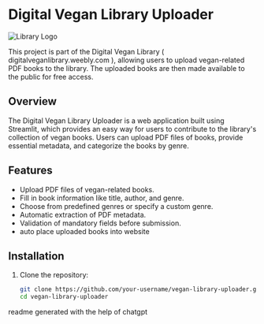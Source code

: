 # Digital Vegan Library Uploader

![Library Logo](link_to_logo.bmp)

This project is part of the Digital Vegan Library ( digitalveganlibrary.weebly.com ), allowing users to upload vegan-related PDF books to the library. The uploaded books are then made available to the public for free access.


## Overview

The Digital Vegan Library Uploader is a web application built using Streamlit, which provides an easy way for users to contribute to the library's collection of vegan books. Users can upload PDF files of books, provide essential metadata, and categorize the books by genre.

## Features

- Upload PDF files of vegan-related books.
- Fill in book information like title, author, and genre.
- Choose from predefined genres or specify a custom genre.
- Automatic extraction of PDF metadata.
- Validation of mandatory fields before submission.
- auto place uploaded books into website

## Installation

1. Clone the repository:

   ```bash
   git clone https://github.com/your-username/vegan-library-uploader.git
   cd vegan-library-uploader

readme generated with the help of chatgpt
